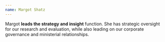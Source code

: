 ```yaml
---
name: Margot Shatz
---
```

Margot **leads the strategy and insight** function. She has strategic oversight for our research and evaluation, while also leading on our corporate governance and ministerial relationships.